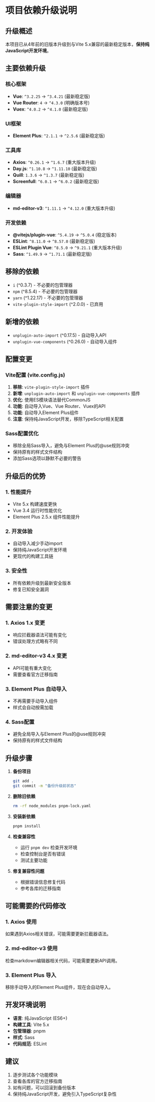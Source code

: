 # 项目依赖升级说明

## 升级概述
本项目已从4年前的旧版本升级到与Vite 5.x兼容的最新稳定版本，**保持纯JavaScript开发环境**。

## 主要依赖升级

### 核心框架
- **Vue**: `^3.2.25` → `^3.4.21` (最新稳定版)
- **Vue Router**: `4` → `^4.3.0` (明确版本号)
- **Vuex**: `^4.0.2` → `^4.1.0` (最新稳定版)

### UI框架
- **Element Plus**: `^2.1.1` → `^2.5.6` (最新稳定版)

### 工具库
- **Axios**: `^0.26.1` → `^1.6.7` (重大版本升级)
- **Day.js**: `^1.10.8` → `^1.11.10` (最新稳定版)
- **Quill**: `1.3.6` → `^1.3.7` (最新稳定版)
- **Screenfull**: `^6.0.1` → `^6.0.2` (最新稳定版)

### 编辑器
- **md-editor-v3**: `^1.11.1` → `^4.12.0` (重大版本升级)

### 开发依赖
- **@vitejs/plugin-vue**: `^5.4.19` → `^5.0.4` (稳定版本)
- **ESLint**: `^8.11.0` → `^8.57.0` (最新稳定版)
- **ESLint Plugin Vue**: `^8.5.0` → `^9.21.1` (重大版本升级)
- **Sass**: `^1.49.9` → `^1.71.1` (最新稳定版)

## 移除的依赖
- `i` (^0.3.7) - 不必要的包管理器
- `npm` (^8.5.4) - 不必要的包管理器
- `yarn` (^1.22.17) - 不必要的包管理器
- `vite-plugin-style-import` (^2.0.0) - 已弃用

## 新增的依赖
- `unplugin-auto-import` (^0.17.5) - 自动导入API
- `unplugin-vue-components` (^0.26.0) - 自动导入组件

## 配置变更

### Vite配置 (vite.config.js)
1. **移除**: `vite-plugin-style-import` 插件
2. **新增**: `unplugin-auto-import` 和 `unplugin-vue-components` 插件
3. **优化**: 使用ES模块语法替代CommonJS
4. **功能**: 自动导入Vue、Vue Router、Vuex的API
5. **功能**: 自动导入Element Plus组件
6. **注意**: 保持纯JavaScript开发，移除TypeScript相关配置

### Sass配置优化
- 移除全局Sass导入，避免与Element Plus的@use规则冲突
- 保持原有的样式文件结构
- 添加Sass选项以静默不必要的警告

## 升级后的优势

### 1. 性能提升
- Vite 5.x 构建速度更快
- Vue 3.4 运行时性能优化
- Element Plus 2.5.x 组件性能提升

### 2. 开发体验
- 自动导入减少手动import
- 保持纯JavaScript开发环境
- 更现代的构建工具链

### 3. 安全性
- 所有依赖升级到最新安全版本
- 修复已知安全漏洞

## 需要注意的变更

### 1. Axios 1.x 变更
- 响应拦截器语法可能有变化
- 错误处理方式略有不同

### 2. md-editor-v3 4.x 变更
- API可能有重大变化
- 需要查看官方迁移指南

### 3. Element Plus 自动导入
- 不再需要手动导入组件
- 样式会自动按需加载

### 4. Sass配置
- 避免全局导入与Element Plus的@use规则冲突
- 保持原有的样式文件结构

## 升级步骤

1. **备份项目**
   ```bash
   git add .
   git commit -m "备份升级前状态"
   ```

2. **删除旧依赖**
   ```bash
   rm -rf node_modules pnpm-lock.yaml
   ```

3. **安装新依赖**
   ```bash
   pnpm install
   ```

4. **检查兼容性**
   - 运行 `pnpm dev` 检查开发环境
   - 检查控制台是否有错误
   - 测试主要功能

5. **修复兼容性问题**
   - 根据错误信息修复代码
   - 参考各库的迁移指南

## 可能需要的代码修改

### 1. Axios 使用
如果遇到Axios相关错误，可能需要更新拦截器语法。

### 2. md-editor-v3 使用
检查markdown编辑器相关代码，可能需要更新API调用。

### 3. Element Plus 导入
移除手动导入的Element Plus组件，现在会自动导入。

## 开发环境说明

- **语言**: 纯JavaScript (ES6+)
- **构建工具**: Vite 5.x
- **包管理器**: pnpm
- **样式**: Sass
- **代码规范**: ESLint

## 建议
1. 逐步测试各个功能模块
2. 查看各库的官方迁移指南
3. 如有问题，可以回滚到备份版本
4. 保持纯JavaScript开发，避免引入TypeScript复杂性 